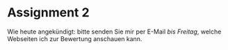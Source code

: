# Assignment 2

Wie heute angekündigt: bitte senden Sie mir per E-Mail _bis Freitag_, welche Webseiten ich zur Bewertung anschauen kann. 
